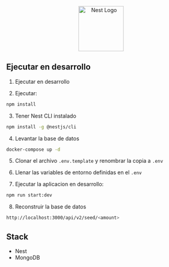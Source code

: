 <p align="center">
  <a href="http://nestjs.com/" target="blank"><img src="https://nestjs.com/img/logo-small.svg" width="120" alt="Nest Logo" /></a>
</p>

## Ejecutar en desarrollo

1. Ejecutar en desarrollo

2. Ejecutar:
```bash
npm install
```
3. Tener Nest CLI instalado
```bash
npm install -g @nestjs/cli
```
4. Levantar la base de datos
```bash
docker-compose up -d
```

5. Clonar el archivo ```.env.template``` y renombrar la copia a ```.env```

6. Llenar las variables de entorno definidas en el ```.env```

7. Ejecutar la aplicacion en desarrollo:
```bash
npm run start:dev
```


8. Reconstruir la base de datos
```bash
http://localhost:3000/api/v2/seed/<amount>
```


## Stack

* Nest
* MongoDB


